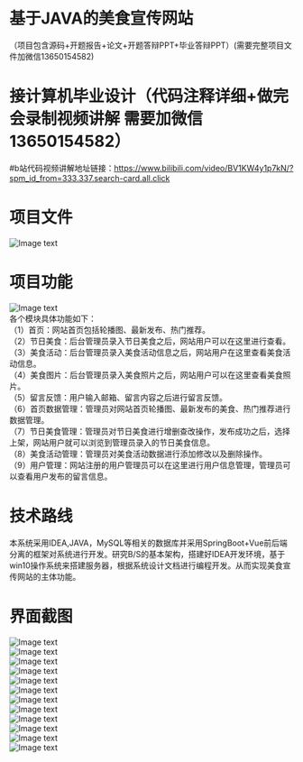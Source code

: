 # 基于JAVA的美食宣传网站 
（项目包含源码+开题报告+论文+开题答辩PPT+毕业答辩PPT）(需要完整项目文件加微信13650154582)  
#  接计算机毕业设计（代码注释详细+做完会录制视频讲解 需要加微信13650154582）  
#b站代码视频讲解地址链接：https://www.bilibili.com/video/BV1KW4y1p7kN/?spm_id_from=333.337.search-card.all.click
# 项目文件
![Image text](https://github.com/huoming123/foodmanagement/blob/main/%E9%A1%B9%E7%9B%AE%E6%88%AA%E5%9B%BE/%E9%A1%B9%E7%9B%AE%E6%96%87%E4%BB%B6.png)   
# 项目功能   
![Image text](https://github.com/huoming123/foodmanagement/blob/main/%E9%A1%B9%E7%9B%AE%E6%88%AA%E5%9B%BE/%E5%8A%9F%E8%83%BD%E5%9B%BE.png)  
各个模块具体功能如下：  
（1）首页：网站首页包括轮播图、最新发布、热门推荐。  
（2）节日美食：后台管理员录入节日美食之后，网站用户可以在这里进行查看。  
（3）美食活动：后台管理员录入美食活动信息之后，网站用户在这里查看美食活动信息。  
（4）美食图片：后台管理员录入美食照片之后，网站用户可以在这里查看美食照片。  
（5）留言反馈：用户输入邮箱、留言内容之后进行留言反馈。  
（6）首页数据管理：管理员对网站首页轮播图、最新发布的美食、热门推荐进行数据管理。  
（7）节日美食管理：管理员对节日美食进行增删查改操作，发布成功之后，选择上架，网站用户就可以浏览到管理员录入的节日美食信息。  
（8）美食活动管理：管理员对美食活动数据进行添加修改以及删除操作。  
（9）用户管理：网站注册的用户管理员可以在这里进行用户信息管理，管理员可以查看用户发布的留言信息。  
# 技术路线
本系统采用IDEA,JAVA，MySQL等相关的数据库并采用SpringBoot+Vue前后端分离的框架对系统进行开发。研究B/S的基本架构，搭建好IDEA开发环境，基于win10操作系统来搭建服务器，根据系统设计文档进行编程开发。从而实现美食宣传网站的主体功能。  
# 界面截图
![Image text](https://github.com/huoming123/foodmanagement/blob/main/%E9%A1%B9%E7%9B%AE%E6%88%AA%E5%9B%BE/%E9%A6%96%E9%A1%B5.png)  
![Image text](https://github.com/huoming123/foodmanagement/blob/main/%E9%A1%B9%E7%9B%AE%E6%88%AA%E5%9B%BE/%E8%8A%82%E6%97%A5%E7%BE%8E%E9%A3%9F.png)  
![Image text](https://github.com/huoming123/foodmanagement/blob/main/%E9%A1%B9%E7%9B%AE%E6%88%AA%E5%9B%BE/%E7%BE%8E%E9%A3%9F%E6%B4%BB%E5%8A%A8.png)  
![Image text](https://github.com/huoming123/foodmanagement/blob/main/%E9%A1%B9%E7%9B%AE%E6%88%AA%E5%9B%BE/%E7%BE%8E%E9%A3%9F%E7%85%A7%E7%89%87.png)  
![Image text](https://github.com/huoming123/foodmanagement/blob/main/%E9%A1%B9%E7%9B%AE%E6%88%AA%E5%9B%BE/%E7%94%A8%E6%88%B7%E6%B3%A8%E5%86%8C.png)    
![Image text](https://github.com/huoming123/foodmanagement/blob/main/%E9%A1%B9%E7%9B%AE%E6%88%AA%E5%9B%BE/%E7%94%A8%E6%88%B7%E7%95%99%E8%A8%80.png)  
![Image text](https://github.com/huoming123/foodmanagement/blob/main/%E9%A1%B9%E7%9B%AE%E6%88%AA%E5%9B%BE/%E5%90%8E%E5%8F%B0%E7%99%BB%E5%BD%95.png)  
![Image text](https://github.com/huoming123/foodmanagement/blob/main/%E9%A1%B9%E7%9B%AE%E6%88%AA%E5%9B%BE/%E9%A6%96%E9%A1%B5%E6%8E%A8%E8%8D%90.png)  
![Image text](https://github.com/huoming123/foodmanagement/blob/main/%E9%A1%B9%E7%9B%AE%E6%88%AA%E5%9B%BE/%E8%8A%82%E6%97%A5%E7%BE%8E%E9%A3%9F1.png)  
![Image text](https://github.com/huoming123/foodmanagement/blob/main/%E9%A1%B9%E7%9B%AE%E6%88%AA%E5%9B%BE/%E9%A6%96%E9%A1%B5%E7%AE%A1%E7%90%86.png)  
![Image text](https://github.com/huoming123/foodmanagement/blob/main/%E9%A1%B9%E7%9B%AE%E6%88%AA%E5%9B%BE/%E7%BE%8E%E9%A3%9F%E7%85%A7%E7%89%87%E5%90%8E%E5%8F%B0.png)  
![Image text](https://github.com/huoming123/foodmanagement/blob/main/%E9%A1%B9%E7%9B%AE%E6%88%AA%E5%9B%BE/%E7%94%A8%E6%88%B7%E5%88%97%E8%A1%A8.jpg)  
